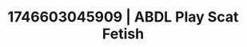 ---
categories:
- AI-generated
- Fantasy kink
- Cyberpunk intimacy
- Barefoot beauty
- Lip gloss fantasy
- ASMR
- Cosplay
- Eclectic erotica
image: /assets/images/1746603045909.jpg
layout: post
seo:
  description: Featured content with high-quality ABDL Play, Scat Fetish. HD images
    available.
  keywords: ABDL Play, Scat Fetish
  og_image: /assets/images/1746603045909.jpg
  schema_type: VisualArtwork
tags:
- ABDL Play
- '#1746603045909'
- Scat Fetish
title: 1746603045909 | ABDL Play Scat Fetish
---